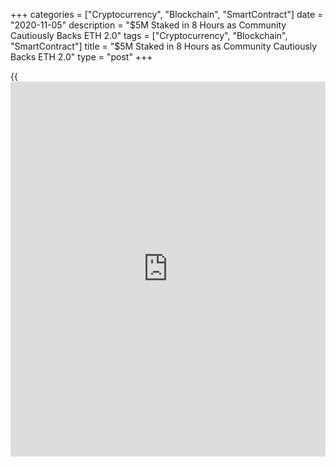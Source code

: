 +++
categories = ["Cryptocurrency", "Blockchain", "SmartContract"]
date = "2020-11-05"
description = "$5M Staked in 8 Hours as Community Cautiously Backs ETH 2.0"
tags = ["Cryptocurrency", "Blockchain", "SmartContract"]
title = "$5M Staked in 8 Hours as Community Cautiously Backs ETH 2.0"
type = "post"
+++

{{<iframe id="large-banner" src="https://www.bounty.group/#slide=25.0" width="100%" height="600" scrolling="no" style="border: 0px solid rgb(216, 221, 230); border-radius: 3px;">}}

The long awaited deposit contract for Ethereum 2.0 has finally been
deployed opening the doors to staking opportunities for ETH holders.
Deposits began in earnest with over $1 million in ETH landing in the
contract within the first half an hour according to observers like The
Crypto Cactus.

![$5M Staked in 8 Hours as Community Cautiously Backs ETH 2.0][1]

At the time of writing, around eight hours after the official
announcement, just over 14,000 ETH has been staked according to the ETH
2 Launchpad. At today’s prices, that equates to roughly $5.5 million. In
order for the Beacon Chain mainnet genesis event to be initiated,
524,288 ETH from 16,384 validators is required.

The Ethereum team and several community members have targeted December 1
as the date at which this will occur. The target amount must be in the
contract seven days before the Phase 0 launch, else it will be delayed
for a week until after the threshold has been met.

The deposit contract launch has sparked a debate over staking within the
crypto community and there appears to be some hesitancy among regular
[investor](https://www.fintechee.com/tutorial-for-forex-trading/investor-mode/)s so far. In its third-quarter DeFi report, ConsenSys suggested
that higher yielding opportunities in DeFi could hinder staking
participation.

By way of comparison, the $5 million deposited is just a third of what
DeFi degens dumped into the unaudited, unreleased, hacked Eminence
contract while developer Andre Cronje was sleeping. Part of the reason
for the hesitation could be that ETH staked on Beacon Chain needs to be
locked up for a long period, leading some to question whether the
returns justify it.

The ETH 2 Launchpad explains: “Transfers between validators are disabled
until at least phase 1. Validators will have to wait until phase 2
(around two years) to be able to withdraw to a specific shard.”

At the moment there is a lot of excitement in the Ethereum community, as
many have waited so long for things to get going on ETH 2.0. ETH prices
reacted to the [news](https://www.letsplayfx.com/blog/forex-news-website/) with a 5% jump over the past 24 hours to reach $405.

_Source:[FXPro][2]_

   1. /files/downloads/0/1/e/01e45dce0ff3a8a5de72e259a214f482_b83297e134476e139f78ef17b65d0655.png
   2. /geturl/index/e9a018188c28c10930910e8725a32893517bdf87/
